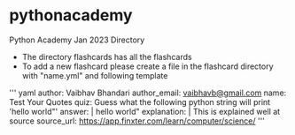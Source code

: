 # pythonacademy
Python Academy Jan 2023 Directory

* The directory flashcards has all the flashcards
* To add a new flashcard please create a file in the flashcard directory with "name.yml" and following template

''' yaml
author: Vaibhav Bhandari
author_email: vaibhavb@gmail.com
name: Test Your Quotes
quiz: Guess what the following python string will print 'hello world\"'
answer: |
  hello world"
explanation: |
  This is explained well at source
source_url: https://app.finxter.com/learn/computer/science/
'''

